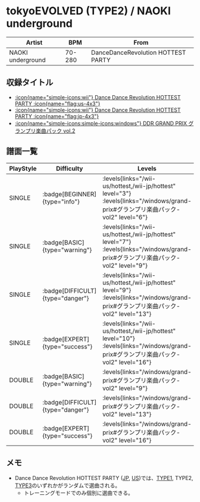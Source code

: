 # tokyoEVOLVED (TYPE2) / NAOKI underground

|Artist|BPM|From|
|------|---|----|
|NAOKI underground|70-280|DanceDanceRevolution HOTTEST PARTY|

## 収録タイトル

- [:icon{name="simple-icons:wii"} Dance Dance Revolution HOTTEST PARTY :icon{name="flag:us-4x3"}](/wii-us/hottest)
- [:icon{name="simple-icons:wii"} Dance Dance Revolution HOTTEST PARTY :icon{name="flag:jp-4x3"}](/wii-jp/hottest)
- [:icon{name="simple-icons:simple-icons:windows"} DDR GRAND PRIX グランプリ楽曲パック vol.2](/windows/grand-prix#グランプリ楽曲パック-vol2)

## 譜面一覧

|PlayStyle|Difficulty|Levels|Notes|Movie|
|---------|----------|------|-----|-----|
|SINGLE| :badge[BEGINNER]{type="info"}| :levels{links="/wii-us/hottest,/wii-jp/hottest" level="3"} :levels{links="/windows/grand-prix#グランプリ楽曲パック-vol2" level="6"}|107/3||
|SINGLE| :badge[BASIC]{type="warning"}| :levels{links="/wii-us/hottest,/wii-jp/hottest" level="7"} :levels{links="/windows/grand-prix#グランプリ楽曲パック-vol2" level="9"}|212/10||
|SINGLE| :badge[DIFFICULT]{type="danger"}| :levels{links="/wii-us/hottest,/wii-jp/hottest" level="9"} :levels{links="/windows/grand-prix#グランプリ楽曲パック-vol2" level="13"}|355/15||
|SINGLE| :badge[EXPERT]{type="success"}| :levels{links="/wii-us/hottest,/wii-jp/hottest" level="10"} :levels{links="/windows/grand-prix#グランプリ楽曲パック-vol2" level="16"}|522/6||
|DOUBLE| :badge[BASIC]{type="warning"}| :levels{links="/windows/grand-prix#グランプリ楽曲パック-vol2" level="9"}|220/8||
|DOUBLE| :badge[DIFFICULT]{type="danger"}| :levels{links="/windows/grand-prix#グランプリ楽曲パック-vol2" level="13"}|357/9||
|DOUBLE| :badge[EXPERT]{type="success"}| :levels{links="/windows/grand-prix#グランプリ楽曲パック-vol2" level="16"}|468/6||

## メモ

- Dance Dance Revolution HOTTEST PARTY ([JP](/wii-jp/hottest), [US](/wii-us/hottest))では、[TYPE1](/wii-us/hottest/tokyoevolved-type1), TYPE2, [TYPE3](/wii-us/hottest/tokyoevolved-type3)のいずれかがランダムで選曲される。
  - トレーニングモードでのみ個別に選曲できる。
